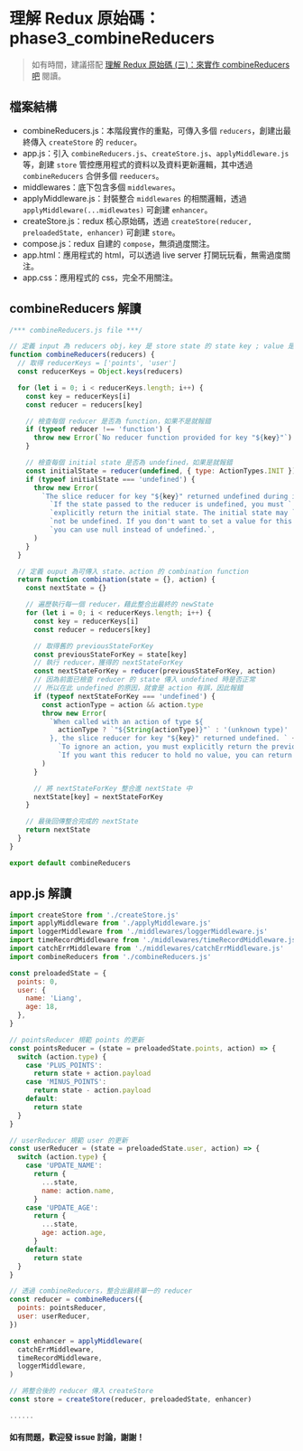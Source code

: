 # 理解 Redux 原始碼：phase3_combineReducers

> 如有時間，建議搭配 [理解 Redux 原始碼 (三)：來實作 combineReducers 吧](https://www.programfarmer.com/articles/sourceCode/redux-make-combineReducers) 閱讀。

## 檔案結構

- combineReducers.js：本階段實作的重點，可傳入多個 `reducers`，創建出最終傳入 `createStore` 的 `reducer`。
- app.js：引入 `combineReducers.js`、`createStore.js`、`applyMiddleware.js` 等，創建 `store` 管控應用程式的資料以及資料更新邏輯，其中透過 `combineReducers` 合併多個 `reeducers`。
- middlewares：底下包含多個 `middlewares`。
- applyMiddleware.js：封裝整合 `middlewares` 的相關邏輯，透過 `applyMiddleware(...midlewates)` 可創建 `enhancer`。
- createStore.js：redux 核心原始碼，透過 `createStore(reducer, preloadedState, enhancer)` 可創建 `store`。
- compose.js：redux 自建的 `compose`，無須過度關注。
- app.html：應用程式的 html，可以透過 live server 打開玩玩看，無需過度關注。
- app.css：應用程式的 css，完全不用關注。

## combineReducers 解讀

```javascript
/*** combineReducers.js file ***/

// 定義 input 為 reducers obj，key 是 store state 的 state key ; value 是更新對應 state 的 reducer function
function combineReducers(reducers) {
  // 取得 reducerKeys = ['points', 'user']
  const reducerKeys = Object.keys(reducers)

  for (let i = 0; i < reducerKeys.length; i++) {
    const key = reducerKeys[i]
    const reducer = reducers[key]

    // 檢查每個 reducer 是否為 function，如果不是就報錯
    if (typeof reducer !== 'function') {
      throw new Error(`No reducer function provided for key "${key}"`)
    }

    // 檢查每個 initial state 是否為 undefined，如果是就報錯
    const initialState = reducer(undefined, { type: ActionTypes.INIT })
    if (typeof initialState === 'undefined') {
      throw new Error(
        `The slice reducer for key "${key}" returned undefined during initialization.` +
          `If the state passed to the reducer is undefined, you must ` +
          `explicitly return the initial state. The initial state may ` +
          `not be undefined. If you don't want to set a value for this reducer, ` +
          `you can use null instead of undefined.`,
      )
    }
  }

  // 定義 ouput 為可傳入 state、action 的 combination function
  return function combination(state = {}, action) {
    const nextState = {}

    // 遍歷執行每一個 reducer，藉此整合出最終的 newState
    for (let i = 0; i < reducerKeys.length; i++) {
      const key = reducerKeys[i]
      const reducer = reducers[key]

      // 取得舊的 previousStateForKey
      const previousStateForKey = state[key]
      // 執行 reducer，獲得的 nextStateForKey
      const nextStateForKey = reducer(previousStateForKey, action)
      // 因為前面已檢查 reducer 的 state 傳入 undefined 時是否正常
      // 所以在此 undefined 的原因，就會是 action 有誤，因此報錯
      if (typeof nextStateForKey === 'undefined') {
        const actionType = action && action.type
        throw new Error(
          `When called with an action of type ${
            actionType ? `"${String(actionType)}"` : '(unknown type)'
          }, the slice reducer for key "${key}" returned undefined. ` +
            `To ignore an action, you must explicitly return the previous state. ` +
            `If you want this reducer to hold no value, you can return null instead of undefined.`,
        )
      }

      // 將 nextStateForKey 整合進 nextState 中
      nextState[key] = nextStateForKey
    }

    // 最後回傳整合完成的 nextState
    return nextState
  }
}

export default combineReducers
```

## app.js 解讀

```javascript
import createStore from './createStore.js'
import applyMiddleware from './applyMiddleware.js'
import loggerMiddleware from './middlewares/loggerMiddleware.js'
import timeRecordMiddleware from './middlewares/timeRecordMiddleware.js'
import catchErrMiddleware from './middlewares/catchErrMiddleware.js'
import combineReducers from './combineReducers.js'

const preloadedState = {
  points: 0,
  user: {
    name: 'Liang',
    age: 18,
  },
}

// pointsReducer 規範 points 的更新
const pointsReducer = (state = preloadedState.points, action) => {
  switch (action.type) {
    case 'PLUS_POINTS':
      return state + action.payload
    case 'MINUS_POINTS':
      return state - action.payload
    default:
      return state
  }
}

// userReducer 規範 user 的更新
const userReducer = (state = preloadedState.user, action) => {
  switch (action.type) {
    case 'UPDATE_NAME':
      return {
        ...state,
        name: action.name,
      }
    case 'UPDATE_AGE':
      return {
        ...state,
        age: action.age,
      }
    default:
      return state
  }
}

// 透過 combineReducers，整合出最終單一的 reducer
const reducer = combineReducers({
  points: pointsReducer,
  user: userReducer,
})

const enhancer = applyMiddleware(
  catchErrMiddleware,
  timeRecordMiddleware,
  loggerMiddleware,
)

// 將整合後的 reducer 傳入 createStore
const store = createStore(reducer, preloadedState, enhancer)

......
```

#### 如有問題，歡迎發 issue 討論，謝謝！
